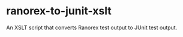 ranorex-to-junit-xslt
=====================

An XSLT script that converts Ranorex test output to JUnit test output.
